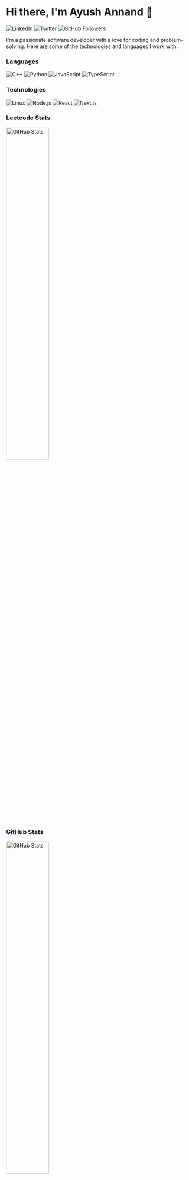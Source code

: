 # Hi there, I'm Ayush Annand 👋

[![LinkedIn](https://img.shields.io/badge/-LinkedIn-0077b5?style=flat-square&logo=LinkedIn&logoColor=white&link=https://www.linkedin.com/in/ayushannand/)](https://www.linkedin.com/in/ayushannand/)
[![Twitter](https://img.shields.io/badge/-Twitter-1da1f2?style=flat-square&logo=Twitter&logoColor=white&link=https://twitter.com/ayushannand/)](https://twitter.com/ayushannand/)
[![GitHub Followers](https://img.shields.io/github/followers/ayushannand?style=social)](https://github.com/ayushannand)

I'm a passionate software developer with a love for coding and problem-solving. Here are some of the technologies and languages I work with:

### Languages
![C++](https://img.shields.io/badge/C++-00599C?style=flat-square&logo=C%2B%2B&logoColor=white)
![Python](https://img.shields.io/badge/Python-3776AB?style=flat-square&logo=Python&logoColor=white)
![JavaScript](https://img.shields.io/badge/JavaScript-F7DF1E?style=flat-square&logo=JavaScript&logoColor=white)
![TypeScript](https://img.shields.io/badge/TypeScript-007ACC?style=flat-square&logo=TypeScript&logoColor=white)

### Technologies
![Linux](https://img.shields.io/badge/Linux-FCC624?style=flat-square&logo=Linux&logoColor=black)
![Node.js](https://img.shields.io/badge/Node.js-339933?style=flat-square&logo=Node.js&logoColor=white)
![React](https://img.shields.io/badge/React-61DAFB?style=flat-square&logo=React&logoColor=white)
![Next.js](https://img.shields.io/badge/Next.js-000000?style=flat-square&logo=Next.js&logoColor=white)

### Leetcode Stats

<div>
  <img src="https://leetcode.card.workers.dev/ayushannand?theme=dark&font=source_code_pro&extension=activity" alt="GitHub Stats" width="48%" margin="50px">
</div>

### GitHub Stats
<div>
  <img src="https://github-readme-stats.vercel.app/api?username=ayushannand&show_icons=true&theme=nightowl" alt="GitHub Stats" width="48%" margin="50px">
</div>
<div>
  <img src="https://github-readme-stats.vercel.app/api/top-langs/?username=ayushannand&layout=compact&theme=nightowl" margin="50px" alt="Top Languages" width="48%">
</div>
<div>
  <img src="https://github-readme-streak-stats.herokuapp.com/?user=ayushannand&theme=dark" margin="50px" alt="Top Languages" width="48%">
</div>

### GitHub Trophies

<div>
  <img src="https://github-profile-trophy.vercel.app/?username=ayushannand&theme=onedark&column=4" margin="50px" alt="Top Languages" width="48%">
</div>

